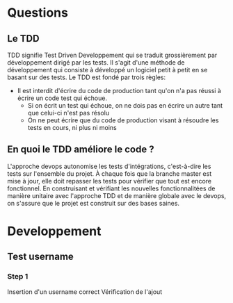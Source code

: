 # Questions

## Le TDD

TDD signifie Test Driven Developpement qui se traduit grossièrement par développement dirigé par les tests. Il s'agit d'une méthode de développement qui consiste à développé un logiciel petit à petit en se basant sur des tests.
Le TDD est fondé par trois règles:
- Il est interdit d'écrire du code de production tant qu'on n'a pas réussi à écrire un code test qui échoue.
	- Si on écrit un test qui échoue, on ne dois pas en écrire un autre tant que celui-ci n'est pas résolu
	- On ne peut écrire que du code de production visant à résoudre les tests en cours, ni plus ni moins
	
## En quoi le TDD améliore le code ?

L'approche devops autonomise les tests d'intégrations, c'est-à-dire les tests sur l'ensemble du projet. À chaque fois que la branche master est mise à jour, elle doit repasser les tests pour vérifier que tout est encore fonctionnel.
En construisant et vérifiant les nouvelles fonctionnalitées de manière unitaire avec l'approche TDD et de manière globale avec le devops, on s'assure que le projet est construit sur des bases saines.

# Developpement

## Test username

### Step 1

Insertion d'un username correct
Vérification de l'ajout
